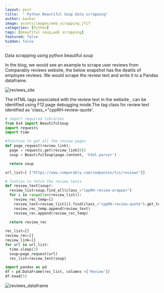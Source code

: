 ```yaml
---
layout: post
title:  " Python Beautiful Soup data scrapping"
author: baskar
image: assets/images/web_scrapping.jfif
categories: [Python]
tags: [beaufitul soup,web scrapping]
featured: false
hidden: false
---
```




Data scrapping using python beautiful soup

In the blog, we would see an example to scrape user reviews from Comparably reviews website, the below snapshot has the deatils of employee reviews.
We would scrape the review text and write it to a Pandas dataframe.

![reviews_site]('/assets/images/Capture.PNG')

The HTML tags associated with the review text in the website , can be identified using F12 page debugging mode.The tag class for review text identified as 'class_="cppRH-review-quote'.


```python
# import required libraries
from bs4 import BeautifulSoup
import requests
import time
```


```python
#function to get all the review pages
def page_request(review_link):
  page = requests.get(review_link[0])
  soup = BeautifulSoup(page.content, 'html.parser')

  return soup
```


```python
url_list=[ ["https://www.comparably.com/companies/tcs/reviews"]]
```


```python
# funtion to fetch the review texts
def review_text(soup):
  review_list=soup.find_all(class_="cppRH-review-wrapper")
  for i in range(len(review_list)):
    review_rec_temp=[]
    review_text=review_list[i].find(class_="cppRH-review-quote").get_text()    
    review_rec_temp.append(review_text) 
    review_rec.append(review_rec_temp) 
    
  return review_rec
```


```python
rec_list=[]
review_rec=[]
review_link=[]
for url in url_list:
  time.sleep(3)
  soup=page_request(url)  
  rec_list=review_text(soup)
```


```python
import pandas as pd
df = pd.DataFrame(rec_list, columns =['Review'])
df.head(5)
```

![reviews_dataframe]('/assets/images/Capture1.PNG')


```python

```
